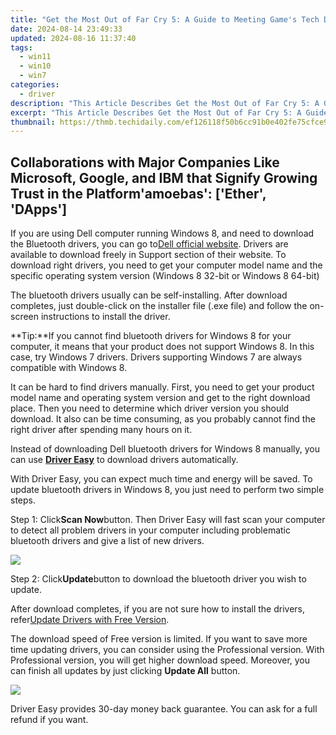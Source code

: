 ```yaml
---
title: "Get the Most Out of Far Cry 5: A Guide to Meeting Game's Tech Demands with Pro Insights"
date: 2024-08-14 23:49:33
updated: 2024-08-16 11:37:40
tags:
  - win11
  - win10
  - win7
categories:
  - driver
description: "This Article Describes Get the Most Out of Far Cry 5: A Guide to Meeting Game's Tech Demands with Pro Insights"
excerpt: "This Article Describes Get the Most Out of Far Cry 5: A Guide to Meeting Game's Tech Demands with Pro Insights"
thumbnail: https://thmb.techidaily.com/ef126118f50b6cc91b0e402fe75cfce958a6a6e6b161357abe8bae35407eca1c.jpg
---
```


## Collaborations with Major Companies Like Microsoft, Google, and IBM that Signify Growing Trust in the Platform'amoebas': ['Ether', 'DApps']

If you are using Dell computer running Windows 8, and need to download the Bluetooth drivers, you can go to[Dell official website](https://shop-links.co/link/?exclusive=1&publisher_slug=itechdaily19598&url=http%3A%2F%2Fwww.dell.com%2F). Drivers are available to download freely in Support section of their website. To download right drivers, you need to get your computer model name and the specific operating system version (Windows 8 32-bit or Windows 8 64-bit)  
  
The bluetooth drivers usually can be self-installing. After download completes, just double-click on the installer file (.exe file) and follow the on-screen instructions to install the driver.
  
**Tip:**If you cannot find bluetooth drivers for Windows 8 for your computer, it means that your product does not support Windows 8\. In this case, try Windows 7 drivers. Drivers supporting Windows 7 are always compatible with Windows 8\.
  
It can be hard to find drivers manually. First, you need to get your product model name and operating system version and get to the right download place. Then you need to determine which driver version you should download. It also can be time consuming, as you probably cannot find the right driver after spending many hours on it.
  
Instead of downloading Dell bluetooth drivers for Windows 8 manually, you can use **[Driver Easy](https://tools.techidaily.com/drivereasy/download/)** to download drivers automatically.  
  
With Driver Easy, you can expect much time and energy will be saved. To update bluetooth drivers in Windows 8, you just need to perform two simple steps.  
  
Step 1: Click**Scan Now**button. Then Driver Easy will fast scan your computer to detect all problem drivers in your computer including problematic bluetooth drivers and give a list of new drivers.
  
![](https://images.drivereasy.com/wp-content/uploads/2017/04/img_5901db3483405.png)
  
Step 2: Click**Update**button to download the bluetooth driver you wish to update.  
  
After download completes, if you are not sure how to install the drivers, refer[Update Drivers with Free Version](https://tools.techidaily.com/drivereasy/download/).  
  
 The download speed of Free version is limited. If you want to save more time updating drivers, you can consider using the Professional version. With Professional version, you will get higher download speed. Moreover, you can finish all updates by just clicking **Update All**  button.  
  
![](https://images.drivereasy.com/wp-content/uploads/2017/04/img_5901db4bbbb85.jpg)

Driver Easy provides 30-day money back guarantee. You can ask for a full refund if you want.

<ins class="adsbygoogle"
     style="display:block"
     data-ad-format="autorelaxed"
     data-ad-client="ca-pub-7571918770474297"
     data-ad-slot="1223367746"></ins>



<ins class="adsbygoogle"
     style="display:block"
     data-ad-client="ca-pub-7571918770474297"
     data-ad-slot="8358498916"
     data-ad-format="auto"
     data-full-width-responsive="true"></ins>
